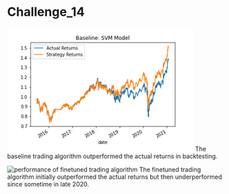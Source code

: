 # Challenge_14

![performance of baseline trading algorithm](baseline.PNG)
The baseline trading algorithm outperformed the actual returns in backtesting. 

![performance of finetuned trading algorithm](Images/pricing-info-by-neighborhood.png)
The finetuned trading algorithm initially outperformed the actual returns but then underperformed since sometime in late 2020. 